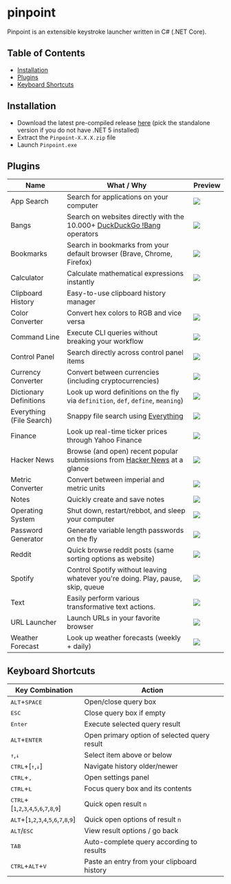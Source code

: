 # pinpoint

Pinpoint is an extensible keystroke launcher written in C# (.NET Core).

## Table of Contents

- [Installation](#installation)
- [Plugins](#plugins)
- [Keyboard Shortcuts](#keyboard-shortcuts)

## Installation

- Download the latest pre-compiled release [here](https://github.com/dkgv/pinpoint/releases) (pick the standalone version if you do not have .NET 5 installed)
- Extract the `Pinpoint-X.X.X.zip` file
- Launch `Pinpoint.exe`

## Plugins

| Name                     | What / Why                                                   | Preview                              |
| ------------------------ | ------------------------------------------------------------ | ------------------------------------ |
| App Search               | Search for applications on your computer                     | ![](https://i.imgur.com/O3BdrxM.png) |
| Bangs                    | Search on websites directly with the 10.000+ [DuckDuckGo !Bang](https://duckduckgo.com/bang) operators | ![](https://i.imgur.com/pbF7sZB.png) |
| Bookmarks                | Search in bookmarks from your default browser (Brave, Chrome, Firefox) | ![](https://i.imgur.com/M2qvYCs.png) |
| Calculator               | Calculate mathematical expressions instantly                 | ![](https://i.imgur.com/mtsthTj.png) |
| Clipboard History        | Easy-to-use clipboard history manager                        |                                      |
| Color Converter          | Convert hex colors to RGB and vice versa                     | ![](https://i.imgur.com/r1NmnZE.png) |
| Command Line             | Execute CLI queries without breaking your workflow           | ![](https://i.imgur.com/tsPcp1l.png) |
| Control Panel            | Search directly across control panel items                   | ![](https://i.imgur.com/GClOIaI.png) |
| Currency Converter       | Convert between currencies (including cryptocurrencies)      | ![](https://i.imgur.com/XJUmMNT.png) |
| Dictionary Definitions   | Look up word definitions on the fly via `definition`, `def`, `define`, `meaning`) | ![](https://i.imgur.com/eokgopn.png) |
| Everything (File Search) | Snappy file search using [Everything](https://www.voidtools.com/) | ![](https://i.imgur.com/rhovLIX.png) |
| Finance                  | Look up real-time ticker prices through Yahoo Finance        | ![](https://i.imgur.com/dXSv6aQ.png) |
| Hacker News              | Browse (and open) recent popular submissions from [Hacker News](https://news.ycombinator.com/) at a glance | ![](https://i.imgur.com/neQd1nv.png) |
| Metric Converter         | Convert between imperial and metric units                    | ![](https://i.imgur.com/OqOwZNY.png) |
| Notes                    | Quickly create and save notes                                | ![](https://i.imgur.com/foFfxtv.png) |
| Operating System         | Shut down, restart/rebbot, and sleep your computer           | ![](https://i.imgur.com/5GwwQBg.png) |
| Password Generator       | Generate variable length passwords on the fly                | ![](https://i.imgur.com/zonNyXo.png) |
| Reddit                   | Quick browse reddit posts (same sorting options as website)  | ![](https://i.imgur.com/sViePHZ.png) |
| Spotify                  | Control Spotify without leaving whatever you're doing. Play, pause, skip, queue | ![](https://i.imgur.com/Ol8dBI4.png) |
| Text                     | Easily perform various transformative text actions.          | ![](https://i.imgur.com/FbCQXXX.png) |
| URL Launcher             | Launch URLs in your favorite browser                         | ![](https://i.imgur.com/faRe3zd.png) |
| Weather Forecast         | Look up weather forecasts (weekly + daily)                   | ![](https://i.imgur.com/OC4RBgr.png) |

## Keyboard Shortcuts

| Key Combination                                                                                                                        | Action                                       |
| -------------------------------------------------------------------------------------------------------------------------------------- | -------------------------------------------- |
| <kbd>ALT</kbd>+<kbd>SPACE</kbd>                                                                                                        | Open/close query box                         |
| <kbd>ESC</kbd>                                                                                                                         | Close query box if empty                     |
| <kbd>Enter</kbd>                                                                                                                       | Execute selected query result                |
| <kbd>ALT</kbd>+<kbd>ENTER</kbd>                                                                                                        | Open primary option of selected query result |
| <kbd>↑</kbd>,<kbd>↓</kbd>                                                                                                              | Select item above or below                   |
| <kbd>CTRL</kbd>+[<kbd>↑</kbd>,<kbd>↓</kbd>]                                                                                            | Navigate history older/newer                 |
| <kbd>CTRL</kbd>+<kbd>,</kbd>                                                                                                           | Open settings panel                          |
| <kbd>CTRL</kbd>+<kbd>L</kbd>                                                                                                           | Focus query box and its contents             |
| <kbd>CTRL</kbd>+[<kbd>1</kbd>,<kbd>2</kbd>,<kbd>3</kbd>,<kbd>4</kbd>,<kbd>5</kbd>,<kbd>6</kbd>,<kbd>7</kbd>,<kbd>8</kbd>,<kbd>9</kbd>] | Quick open result `n`                        |
| <kbd>ALT</kbd>+[<kbd>1</kbd>,<kbd>2</kbd>,<kbd>3</kbd>,<kbd>4</kbd>,<kbd>5</kbd>,<kbd>6</kbd>,<kbd>7</kbd>,<kbd>8</kbd>,<kbd>9</kbd>]  | Quick open options of result `n`             |
| <kbd>ALT</kbd>/<kbd>ESC</kbd>                                                                                                          | View result options / go back                |
| <kbd>TAB</kbd>                                                                                                                         | Auto-complete query according to results     |
| <kbd>CTRL</kbd>+<kbd>ALT</kbd>+<kbd>V</kbd>                                                                                            | Paste an entry from your clipboard history   |
